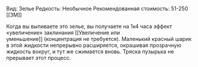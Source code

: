 Вид: Зелье
Редкость: Необычное
Рекомендованная стоимость: 51-250 [[ЗМ]]

Когда вы выпиваете это зелье, вы получаете на 1к4 часа эффект «увеличение» заклинания [[Увеличение или уменьшение]] (концентрация не требуется). Маленький красный шарик в этой жидкости непрерывно расширяется, окрашивая прозрачную жидкость вокруг, и тут же сжимается вновь. Тряска пузырька не прерывает этот процесс.